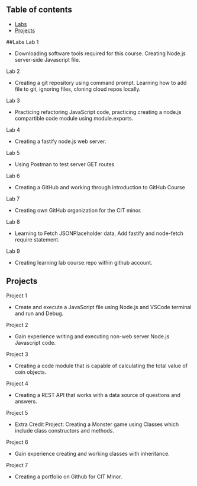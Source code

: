 ## Table of contents
* [Labs](#Labs)
* [Projects](#Projects)

##Labs
Lab 1
* Downloading software tools required for this course. Creating Node.js server-side Javascript file.

Lab 2
* Creating a git repository using command prompt. Learning how to add file to git, ignoring files, cloning cloud repos locally. 

Lab 3
* Practicing refactoring JavaScript code, practicing creating a node.js compartible code module using module.exports.

Lab 4
* Creating a fastify node.js web server. 

Lab 5
* Using Postman to test server GET routes

Lab 6
* Creating a GitHub and working through introduction to GitHub Course

Lab 7
* Creating own GitHub organization for the CIT minor. 

Lab 8
* Learning to Fetch JSONPlaceholder data, Add fastify and node-fetch require statement. 

Lab 9
* Creating learning lab course.repo within github account. 

## Projects
Project 1
* Create and execute a JavaScript file using Node.js and VSCode terminal and run and Debug.

Project 2
* Gain experience writing and executing non-web server Node.js Javascript code. 

Project 3
* Creating a code module that is capable of calculating the total value of coin objects. 

Project 4
* Creating a REST API that works with a data source of questions and answers. 

Project 5
* Extra Credit Project: Creating a Monster game using Classes which include class constructors and methods. 

Project 6
* Gain experience creating and working classes with inheritance. 

Project 7
* Creating a portfolio on Github for CIT Minor. 
